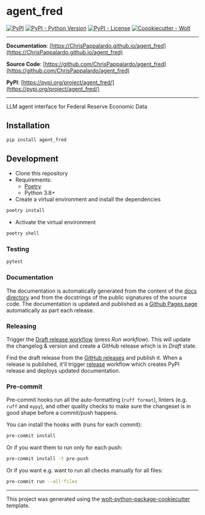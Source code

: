 # agent_fred

[![PyPI](https://img.shields.io/pypi/v/agent_fred?style=flat-square)](https://pypi.python.org/pypi/agent_fred/)
[![PyPI - Python Version](https://img.shields.io/pypi/pyversions/agent_fred?style=flat-square)](https://pypi.python.org/pypi/agent_fred/)
[![PyPI - License](https://img.shields.io/pypi/l/agent_fred?style=flat-square)](https://pypi.python.org/pypi/agent_fred/)
[![Coookiecutter - Wolt](https://img.shields.io/badge/cookiecutter-Wolt-00c2e8?style=flat-square&logo=cookiecutter&logoColor=D4AA00&link=https://github.com/woltapp/wolt-python-package-cookiecutter)](https://github.com/woltapp/wolt-python-package-cookiecutter)


---

**Documentation**: [https://ChrisPappalardo.github.io/agent_fred](https://ChrisPappalardo.github.io/agent_fred)

**Source Code**: [https://github.com/ChrisPappalardo/agent_fred](https://github.com/ChrisPappalardo/agent_fred)

**PyPI**: [https://pypi.org/project/agent_fred/](https://pypi.org/project/agent_fred/)

---

LLM agent interface for Federal Reserve Economic Data

## Installation

```sh
pip install agent_fred
```

## Development

* Clone this repository
* Requirements:
  * [Poetry](https://python-poetry.org/)
  * Python 3.8+
* Create a virtual environment and install the dependencies

```sh
poetry install
```

* Activate the virtual environment

```sh
poetry shell
```

### Testing

```sh
pytest
```

### Documentation

The documentation is automatically generated from the content of the [docs directory](https://github.com/ChrisPappalardo/agent_fred/tree/master/docs) and from the docstrings
 of the public signatures of the source code. The documentation is updated and published as a [Github Pages page](https://pages.github.com/) automatically as part each release.

### Releasing

Trigger the [Draft release workflow](https://github.com/ChrisPappalardo/agent_fred/actions/workflows/draft_release.yml)
(press _Run workflow_). This will update the changelog & version and create a GitHub release which is in _Draft_ state.

Find the draft release from the
[GitHub releases](https://github.com/ChrisPappalardo/agent_fred/releases) and publish it. When
 a release is published, it'll trigger [release](https://github.com/ChrisPappalardo/agent_fred/blob/master/.github/workflows/release.yml) workflow which creates PyPI
 release and deploys updated documentation.

### Pre-commit

Pre-commit hooks run all the auto-formatting (`ruff format`), linters (e.g. `ruff` and `mypy`), and other quality
 checks to make sure the changeset is in good shape before a commit/push happens.

You can install the hooks with (runs for each commit):

```sh
pre-commit install
```

Or if you want them to run only for each push:

```sh
pre-commit install -t pre-push
```

Or if you want e.g. want to run all checks manually for all files:

```sh
pre-commit run --all-files
```

---

This project was generated using the [wolt-python-package-cookiecutter](https://github.com/woltapp/wolt-python-package-cookiecutter) template.
